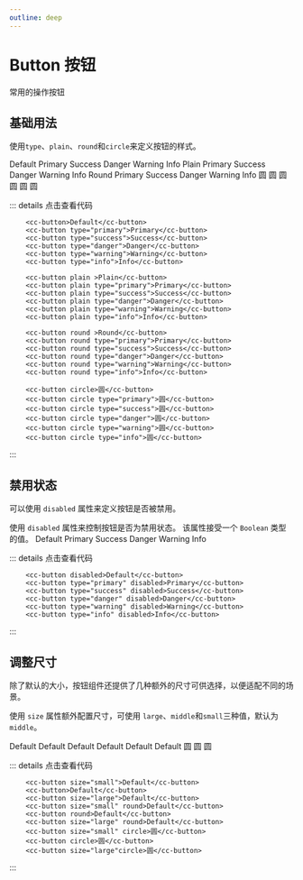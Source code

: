 ```yaml
---
outline: deep
---
```


# Button 按钮

常用的操作按钮

## 基础用法
使用`type`、`plain`、`round`和`circle`来定义按钮的样式。

<script setup>
    import ccButton from '../../src/components/button'
    import ccSpace from '../../src/components/space'
</script>
<cc-space warp>
    <cc-button>Default</cc-button>
    <cc-button type="primary">Primary</cc-button>
    <cc-button type="success">Success</cc-button>
    <cc-button type="danger">Danger</cc-button>
    <cc-button type="warning">Warning</cc-button>
    <cc-button type="info">Info</cc-button>
    <cc-button plain >Plain</cc-button>
    <cc-button plain type="primary">Primary</cc-button>
    <cc-button plain type="success">Success</cc-button>
    <cc-button plain type="danger">Danger</cc-button>
    <cc-button plain type="warning">Warning</cc-button>
    <cc-button plain type="info">Info</cc-button>
    <cc-button round >Round</cc-button>
    <cc-button round type="primary">Primary</cc-button>
    <cc-button round type="success">Success</cc-button>
    <cc-button round type="danger">Danger</cc-button>
    <cc-button round type="warning">Warning</cc-button>
    <cc-button round type="info">Info</cc-button>
    <cc-button circle>圆</cc-button>
    <cc-button circle type="primary">圆</cc-button>
    <cc-button circle type="success">圆</cc-button>
    <cc-button circle type="danger">圆</cc-button>
    <cc-button circle type="warning">圆</cc-button>
    <cc-button circle type="info">圆</cc-button>
</cc-space>

::: details 点击查看代码
```vue
    <cc-button>Default</cc-button>
    <cc-button type="primary">Primary</cc-button>
    <cc-button type="success">Success</cc-button>
    <cc-button type="danger">Danger</cc-button>
    <cc-button type="warning">Warning</cc-button>
    <cc-button type="info">Info</cc-button>

    <cc-button plain >Plain</cc-button>
    <cc-button plain type="primary">Primary</cc-button>
    <cc-button plain type="success">Success</cc-button>
    <cc-button plain type="danger">Danger</cc-button>
    <cc-button plain type="warning">Warning</cc-button>
    <cc-button plain type="info">Info</cc-button>

    <cc-button round >Round</cc-button>
    <cc-button round type="primary">Primary</cc-button>
    <cc-button round type="success">Success</cc-button>
    <cc-button round type="danger">Danger</cc-button>
    <cc-button round type="warning">Warning</cc-button>
    <cc-button round type="info">Info</cc-button>

    <cc-button circle>圆</cc-button>
    <cc-button circle type="primary">圆</cc-button>
    <cc-button circle type="success">圆</cc-button>
    <cc-button circle type="danger">圆</cc-button>
    <cc-button circle type="warning">圆</cc-button>
    <cc-button circle type="info">圆</cc-button>
```
:::

## 禁用状态
可以使用 `disabled` 属性来定义按钮是否被禁用。

使用 `disabled` 属性来控制按钮是否为禁用状态。 该属性接受一个 `Boolean` 类型的值。
<cc-space warp>
    <cc-button disabled>Default</cc-button>
    <cc-button type="primary" disabled>Primary</cc-button>
    <cc-button type="success" disabled>Success</cc-button>
    <cc-button type="danger" disabled>Danger</cc-button>
    <cc-button type="warning" disabled>Warning</cc-button>
    <cc-button type="info" disabled>Info</cc-button>
</cc-space>

::: details 点击查看代码
```vue
    <cc-button disabled>Default</cc-button>
    <cc-button type="primary" disabled>Primary</cc-button>
    <cc-button type="success" disabled>Success</cc-button>
    <cc-button type="danger" disabled>Danger</cc-button>
    <cc-button type="warning" disabled>Warning</cc-button>
    <cc-button type="info" disabled>Info</cc-button>
```
:::

## 调整尺寸
除了默认的大小，按钮组件还提供了几种额外的尺寸可供选择，以便适配不同的场景。

使用 `size` 属性额外配置尺寸，可使用 `large`、`middle`和`small`三种值，默认为`middle`。

<cc-space warp width="300px">
    <cc-button size="small">Default</cc-button>
    <cc-button>Default</cc-button>
    <cc-button size="large">Default</cc-button>
    <cc-button size="small" round>Default</cc-button>
    <cc-button round>Default</cc-button>
    <cc-button size="large" round>Default</cc-button>
    <cc-button size="small" circle>圆</cc-button>
    <cc-button circle>圆</cc-button>
    <cc-button size="large"circle>圆</cc-button>
</cc-space>

::: details 点击查看代码
```vue
    <cc-button size="small">Default</cc-button>
    <cc-button>Default</cc-button>
    <cc-button size="large">Default</cc-button>
    <cc-button size="small" round>Default</cc-button>
    <cc-button round>Default</cc-button>
    <cc-button size="large" round>Default</cc-button>
    <cc-button size="small" circle>圆</cc-button>
    <cc-button circle>圆</cc-button>
    <cc-button size="large"circle>圆</cc-button>
```
:::




